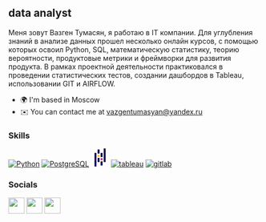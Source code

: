 data analyst
------------

Меня зовут Вазген Тумасян, я работаю в IT компании.
Для углубления знаний в анализе данных прошел несколько онлайн курсов, с помощью которых освоил Python, SQL, математическую статистику, теорию вероятности, продуктовые метрики и фреймворки для развития продукта. В рамках проектной деятельности практиковался в проведении статистических тестов, создании дашбордов в Tableau, использовании GIT и AIRFLOW.

* 🌍  I'm based in Moscow
* ✉️  You can contact me at [vazgentumasyan@yandex.ru](mailto:vazgentumasyan@yandex.ru)

### Skills

<p align="left">
<a href="https://www.python.org/" target="_blank" rel="noreferrer"><img src="https://raw.githubusercontent.com/danielcranney/readme-generator/main/public/icons/skills/python-colored.svg" width="36" height="36" alt="Python" /></a>
<a href="https://www.postgresql.org/" target="_blank" rel="noreferrer"><img src="https://raw.githubusercontent.com/danielcranney/readme-generator/main/public/icons/skills/postgresql-colored.svg" width="36" height="36" alt="PostgreSQL" /></a>
<a href="https://www.pandas.pydata.org/" target="_blank" rel="noreferrer"><img src="https://raw.githubusercontent.com/devicons/devicon/2ae2a900d2f041da66e950e4d48052658d850630/icons/pandas/pandas-original.svg" width="36" height="36" alt="Pandas" /></a>
<a href="https://www.tableau.com/" target="_blank" rel="noreferrer"><img src="https://profilinator.rishav.dev/skills-assets/tableau.svg" width="36" height="36" alt="tableau" /></a>
<a href="https://about.gitlab.com" target="_blank" rel="noreferrer"><img src="https://profilinator.rishav.dev/skills-assets/gitlab.svg" width="36" height="36" alt="gitlab" /></a>
</p>

### Socials

<p align="left"> <a href="https://www.github.com/TumasyanV" target="_blank" rel="noreferrer"><img src="https://raw.githubusercontent.com/danielcranney/readme-generator/main/public/icons/socials/github.svg" width="32" height="32" /></a> <a href="http://www.instagram.com/kimberfli" target="_blank" rel="noreferrer"><img src="https://raw.githubusercontent.com/danielcranney/readme-generator/main/public/icons/socials/instagram.svg" width="32" height="32" /></a> <a href="https://www.linkedin.com/in/vazgen-tumasyan-8a6356283/" target="_blank" rel="noreferrer"><img src="https://raw.githubusercontent.com/danielcranney/readme-generator/main/public/icons/socials/linkedin.svg" width="32" height="32" /></a></p>
